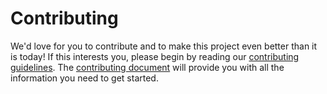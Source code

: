 # Contributing

We'd love for you to contribute and to make this project even better than it is today!
If this interests you, please begin by reading our [contributing guidelines](https://github.com/SpoonX/about/blob/master/CONTRIBUTING.md).
The [contributing document](https://github.com/SpoonX/about/blob/master/CONTRIBUTING.md) will provide you with all the information you need to get started.
